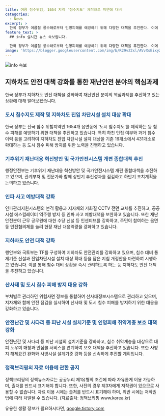 ```yaml
---
title: 여름 침수위험, 1654 지역 '침수지도' 제작으로 미연에 대비
categories:
  - News
excerpt: >
  한국 정부가 여름철 풍수해로부터 인명피해를 예방하기 위해 다양한 대책을 추진한다. 이에 지하차도 인명피해 방지를 위해 431개소로 확대된 지하차도 진입 차단시설 설치, 기후위기 재난대응 혁신방안의 상반기 추진성과를 점검하는 등의 대책이 마련되고 있다. 또한 인파 사고 예방대책, 읍면동 안전협의체 확대, 119구급 스마트시스템 확대 운영 등의 주요 정책과제를 추진했으며, 지하차도 안전관리를 위한 TF 구성과 안전 점검을 완료한 것으로 나타났다. 
feature_text: >
  ## info 실시간 뉴스 속보입니다.

  한국 정부가 여름철 풍수해로부터 인명피해를 예방하기 위해 다양한 대책을 추진한다. 이에 지하차도 인명피해 방지를 위해 431개소로 확대된 지하차도 진입 차단시설 설치, 기후위기 재난대응 혁신방안의 상반기 추진성과를 점검하는 등의 대책이 마련되고 있다. 또한 인파 사고 예방대책, 읍면동 안전협의체 확대, 119구급 스마트시스템 확대 운영 등의 주요 정책과제를 추진했으며, 지하차도 안전관리를 위한 TF 구성과 안전 점검을 완료한 것으로 나타났다. 
image: 'https://blogger.googleusercontent.com/img/b/R29vZ2xl/AVvXsEixyZcFfHzMRdzZMjFBmAUKJYCLCGyLL1o632UiGVXcaFdKo_bkvkuCioo0uUKlGfBVcT3P84aROyZIXSBEx3Aw5nCQ3pTgDom1WDC4m8eifvWiAmWEEVb4x6G_l8C0QH225ldMjyaFvpxGEBGNO37VmDTDMHGhJPq73UglMfDca1-0aw/s1600/blogspot.png'
---
```


<p><img src="https://blogger.googleusercontent.com/img/b/R29vZ2xl/AVvXsEixyZcFfHzMRdzZMjFBmAUKJYCLCGyLL1o632UiGVXcaFdKo_bkvkuCioo0uUKlGfBVcT3P84aROyZIXSBEx3Aw5nCQ3pTgDom1WDC4m8eifvWiAmWEEVb4x6G_l8C0QH225ldMjyaFvpxGEBGNO37VmDTDMHGhJPq73UglMfDca1-0aw/s1600/blogspot.png" alt="info 속보" /></p>

<h2 data-ke-size="size26">지하차도 안전 대책 강화를 통한 재난안전 분야의 핵심과제</h2>

<p data-ke-size="size16">한국 정부가 지하차도 안전 대책을 강화하여 재난안전 분야의 핵심과제를 추진하고 있는 상황에 대해 알아보겠습니다.</p>

<h3><b><span style="color: #1a5490;">도시 침수지도 제작 및 지하차도 진입 차단시설 설치 대상 확대</span></b></h3>

<p data-ke-size="size16">한국 정부는 전국 침수 위험지역인 1654개 읍면동에 ‘도시 침수지도’를 제작하는 등 침수 피해를 예방하기 위한 대책을 추진하고 있습니다. 특히 하천 인접 여부와 과거 침수 이력 등을 고려하여 지하차도 진입 차단시설 설치 대상을 기존 16개소에서 431개소로 확대하는 등 도시 침수 피해 방지를 위한 노력을 진행하고 있습니다.</p>

<h3><b><span style="color: #1a5490;">기후위기 재난대응 혁신방안 및 국가안전시스템 개편 종합대책 추진</span></b></h3>

<p data-ke-size="size16">행정안전부는 기후위기 재난대응 혁신방안 및 국가안전시스템 개편 종합대책을 추진하고 있으며, 관계부처 및 전문가와 함께 상반기 추진성과를 점검하고 하반기 조치계획을 논의하고 있습니다.</p>

<h3><b><span style="color: #1a5490;">인파 사고 예방대책 강화</span></b></h3>

<p data-ke-size="size16">인파관리지원시스템의 본격 활용과 지자체의 저화질 CCTV 전면 교체를 추진하고, 공공시설 에스컬레이터 역주행 방지 등 인파 사고 예방대책을 보완하고 있습니다. 또한 재난안전분야 근무 공무원에 대한 수당 신설 등 인센티브를 강화하고, 주민이 참여하는 읍면동 안전협의체를 늘려 현장 재난 대응역량을 강화하고 있습니다.</p>

<h3><b><span style="color: #1a5490;">지하차도 안전 대책 강화</span></b></h3>

<p data-ke-size="size16">행안부와 국토부는 TF를 구성하여 지하차도 안전관리를 강화하고 있으며, 침수 대비 통제기준 신설과 진입차단시설 설치 대상 확대 등을 담은 지침 개정안을 마련하여 시행하고 있습니다. 이를 통해 침수 대비 상황을 즉시 관리하도록 하는 등 지하차도 안전 대책을 추진하고 있습니다.</p>

<h3><b><span style="color: #1a5490;">산사태 및 도시 침수 피해 방지 대응 강화</span></b></h3>

<p data-ke-size="size16">부처별로 관리하던 위험사면 정보를 통합하여 산사태정보시스템으로 관리하고 있으며, 지자체와 함께 안전 점검을 실시하여 산사태 및 도시 침수 피해를 방지하기 위한 대응을 강화하고 있습니다.</p>

<h3><b><span style="color: #1a5490;">안전난간 및 사다리 등 피난 시설 설치기준 및 인명피해 취약계층 보호 대책 강화</span></b></h3>

<p data-ke-size="size16">안전난간 및 사다리 등 피난 시설의 설치기준을 강화하고, 침수 취약계층을 대상으로 대피 도우미 매칭과 안심콜 서비스를 연계하여 보호 대책을 추진하고 있습니다. 또한 사방지 해제요건 완화와 사방시설 설계기준 강화 등을 신속하게 추진할 계획입니다.</p>

<h3><b><span style="color: #1a5490;">정책브리핑의 자료 이용에 관한 공지</span></b></h3>

<p data-ke-size="size16">정책브리핑의 정책뉴스자료는 공공누리 제1유형의 조건에 따라 자유롭게 이용 가능하며, 출처를 반드시 표기해야 합니다. 또한, 사진의 경우 제3자에게 저작권이 있으므로 사용할 수 없습니다. 자료 이용 시에는 출처를 반드시 표기해야 하며, 위반 시에는 저작권법에 따라 처벌될 수 있습니다. (자료출처: 정책브리핑 www.korea.kr)</p>
유용한 생활 정보가 필요하시다면, <a href="https://qoogle.tistory.com" rel="dofollow">qoogle.tistory.com</a>


